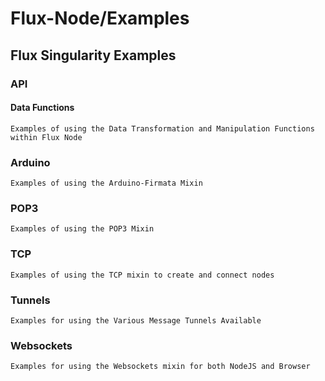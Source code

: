 Flux-Node/Examples
=========

Flux Singularity Examples
---------

### API

#### Data Functions

	Examples of using the Data Transformation and Manipulation Functions within Flux Node
	
### Arduino

	Examples of using the Arduino-Firmata Mixin

### POP3

	Examples of using the POP3 Mixin
	
### TCP

	Examples of using the TCP mixin to create and connect nodes
	
### Tunnels

	Examples for using the Various Message Tunnels Available
	
### Websockets

	Examples for using the Websockets mixin for both NodeJS and Browser